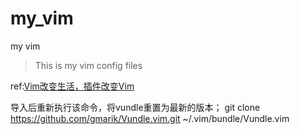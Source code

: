# my_vim
my vim
> This is my vim config files

ref:[Vim改变生活，插件改变Vim](http://fancyseeker.com/?p=592)

导入后重新执行该命令，将vundle重置为最新的版本；
git clone https://github.com/gmarik/Vundle.vim.git ~/.vim/bundle/Vundle.vim
